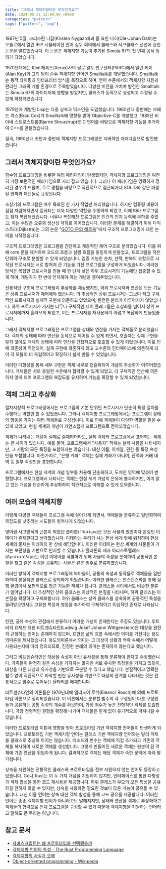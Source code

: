 ```yaml
---
title: "그래서 객체지향이란 무엇인가요?"
date: 2024-05-31 12:00:00 +0900
categories: "pattern"
tags: ["pattern", "oop"]
---
```


1967년 5월, 크리스틴 니갈(Kristen Nygaard)과 올 요한 다히(Ole-Johan Dahl)는 오슬로에서 열린 IFIP 시뮬레이션 언어 실무 회의에서 클래스와 서브클래스 선언에 관한 논문을 발표했습니다. 이 논문은 객체지향 기능이 추가된 Simula 67의 첫 번째 공식 정의가 되었습니다.

1970년대에는 미국 제록스(Xerox)사의 팔로 알토 연구센터(PARC)에서 앨런 케이(Alan Kay)와 그의 팀이 순수 객체지향 언어인 Smalltalk를 개발했습니다. Smalltalk는 동적 타이핑과 인터프리터 방식을 특징으로 하며, 언어 수준에서의 객체지향 지원과 편리한 그래픽 개발 환경으로 주목받았습니다. 다양한 버전을 거치며 발전한 Smalltalk는 Simula 67의 아이디어에 영향을 받았지만, 클래스가 동적으로 생성되고 수정될 수 있게 확장되었습니다.

1979년에 개발된 Lisp는 다중 상속과 믹스인을 도입했습니다. 1980년대 중반에는 브래드 콕스(Brad Cox)가 Smalltalk에 영향을 받아 Objective-C를 개발했고, 1985년 비야네 스트로스트룹(Bjarne Stroustrup)은 C 언어를 바탕으로 객체지향 기능을 추가하여 C++를 만들었습니다.

결국, 1990년대 초반과 중반에 객체지향 프로그래밍은 지배적인 패러다임으로 발전했습니다.

## 그래서 객체지향이란 무엇인가요?

함수형 프로그래밍을 비롯한 여러 패러다임이 탄생했지만, 객체지향 프로그래밍은 여전히 가장 보편적인 패러다임으로 자리 잡고 있습니다. 그러나 이 패러다임은 명확하게 정리된 경우가 드물며, 주로 경험을 바탕으로 직관적으로 접근되거나 SOLID와 같은 파생된 원칙과 패턴들로 규정됩니다.

초창기의 프로그램은 매우 특화된 한 가지 작업만 처리했습니다. 하지만 컴퓨팅 비용이 점점 저렴해지면서 컴퓨터는 더욱 다양한 역할을 수행하게 되었고, 이에 따라 프로그램도 점차 복잡해졌습니다. 너무나 복잡해진 프로그램은 인간의 인지 능력에 부하를 주었고, 이는 수많은 오류와 생산성 저하로 이어졌습니다. 이러한 문제를 해결하기 위해 다익스트라(Dijkstra)는 그의 논문 "[GOTO 문의 해로움](https://web.archive.org/web/20070703050443/http://www.acm.org/classics/oct95/)"에서 구조적 프로그래밍에 대한 논의를 시작했습니다.

구조적 프로그래밍은 프로그램을 간단하고 계층적인 제어 구조로 분리했습니다. 이를 위해 `GOTO` 문을 제거하여 코드의 흐름과 실행 흐름을 동일하게 만들었고, 프로그램을 작은 단위의 구조로 분할할 수 있게 되었습니다. 입증 가능한 순차, 선택, 반복의 조합으로 시작된 프로시저는 서로 합쳐져 큰 기능을 가진 프로그램을 구성하게 되었습니다. 이러한 방식은 복잡한 프로시저를 만들 때 한 단계 낮은 하위 프로시저의 기능에만 집중할 수 있게 하여, 개발자가 한 번에 인지해야 하는 개념을 줄여주었습니다.

전통적인 구조적 프로그래밍이 추상화를 제공했지만, 하위 프로시저와 연관된 모든 기능은 상위 프로시저가 제어해야 했습니다. 더 추상적인 상위 프로시저는 그보다 작고 구체적인 프로시저의 실제적 구현에 의존하고 있었으며, 완전한 분리가 이루어지지 않았습니다. 하위 프로시저가 가지는 너무나 구체적인 제어 플래그들은 추상화를 넘어서 상위 프로시저에까지 흘러오게 되었고, 이는 프로시저를 재사용하기 어렵고 복잡하게 만들었습니다.

그래서 객체지향 프로그래밍은 프로그램을 상태와 연산을 가지는 객체들로 분리했습니다. 객체의 상태에 따라 연산을 동적으로 제어될 수 있게 되면서, 호출자는 실제 구현을 알지 않아도 객체의 상태에 따라 연산을 간접적으로 호출할 수 있게 되었습니다. 이로 인해 의존성이 역전되어, 실제 구현에 의존하지 않고 고수준의 인터페이스에 의존하게 되어 각 모듈이 더 독립적이고 확장하기 쉽게 만들 수 있었습니다.

이러한 다형성을 통해 세부 구현은 객체 내부로 캡슐화되어 개념의 추상화가 이루어졌습니다. 객체들은 서로 동일한 수준에서 협력할 수 있게 되었고, 더 구체적인 연산에 의존하지 않게 되어 프로그램의 복잡도를 유지하며 기능을 확장할 수 있게 되었습니다.

## 객체 그리고 추상화

절차지향적 프로그래밍에서는 프로그램의 기본 단위인 프로시저가 단순히 특정 절차를 수행하는 역할만 할 수 있었습니다. 그러나 객체지향 프로그래밍에서는 프로그램이 상태와 행동을 가지는 여러 객체들로 구성됩니다. 이로 인해 객체들이 다양한 역할을 맡을 수 있게 되었고, 현실 세계의 개념이 자연스럽게 프로그램으로 전이되었습니다.

객체가 나타내는 개념이 실제로 존재하더라도, 실제 객체와 프로그램에서 표현되는 객체는 큰 차이가 있습니다. 예를 들어, 프로그램에서 "사용자" 객체는 실제 사람을 나타내지만, 그 사람의 모든 특징을 포함하지는 않습니다. 대신 이름, 이메일, 권한 등 특정 속성만을 포함합니다. 마찬가지로, "은행 계좌" 객체는 실제 계좌가 아니며, 잔액과 거래 내역 등 일부 속성만을 표현합니다.

프로그램에서는 현실 세계의 개념 일부를 차용해 단순화하고, 도메인 영역에 맞추어 변형합니다. 프로그램에서 나타나는 객체는 현실 세계 개념의 은유에 불과하지만, 이미 알고 있는 개념을 단순하게 추상화하여 직관적으로 이해할 수 있게 도와줍니다.

## 여러 모습의 객체지향

이렇게 다양한 객체들이 프로그램 속에 살아가게 되면서, 객체들을 분류하고 일반화하여 복잡도를 낮추려는 시도들이 일어나게 되었습니다.

영어권 사고방식의 근본이 되었던 플라톤(Πλάτων)은 모든 사물의 원인이자 본질인 이데아가 존재한다고 생각했습니다. 이데아는 우리가 사는 현상 세계 밖에 위치하며 현상 세계의 물체는 이데아의 한 상에 해당합니다. 이러한 이데아는 현상 세계의 사물들이 가지는 보편성을 기반으로 인지할 수 있습니다. 플라톤의 제자 아리스토텔레스(Ἀριστοτέληò)는 이런 이데아를 식별하기 위해 사물의 속성을 분석하여 공통적인 본질을 찾고 같은 속성을 공유하는 사물은 같은 범주로 분류하였습니다.

이러한 방식이 객체지향 프로그래밍에 녹아들어, 공통의 속성과 동작들로 객체들을 일반화하여 본질적인 클래스로 정의하게 되었습니다. 이러한 클래스는 인스턴스화를 통해 실행 환경에서 보편적으로 접근 가능한 객체가 됩니다. 클래스들 사이에서도 비슷한 분류가 일어납니다. 더 추상적인 상위 클래스는 이상적인 본질을 나타내며, 하위 클래스는 이 본질을 확장하고 구체화합니다. 하위 클래스는 상위 클래스를 상속하여 공통적인 특성을 물려받으면서도 고유한 특성과 행동을 추가하여 구체적이고 독립적인 존재로 나타납니다.

한편, 공유 속성의 관점에서 분류하기 어려운 개념이 존재한다는 주장도 있습니다. 루트비히 요제프 요한 비트겐슈타인(Ludwig Josef Johann Wittgenstein)은 대상을 완전히 규정하는 언어는 존재하지 않으며, 표현은 삶의 흐름 속에서만 의미를 가진다는 용도의미론을 제시했습니다. 용도의미론에서 의미는 그 대상이 상황과 맥락 속에서 어떻게 사용되는지에 따라 정의되므로, 진정한 본래의 의미는 존재하지 않는다고 했습니다.

그리고 비트겐슈타인은 대상을 속성이 아닌 유사성을 통해 분류해야 한다고 주장했습니다. 가족들이 완전히 같은 속성을 가지지는 않지만 서로 유사한 특징들을 가지고 있듯이, 대상을 다른 대상과 유사성을 기반으로 구분할 수 있다고 했습니다. 본질적이고 명확한 범주 없이 직관적으로 파악할 만한 유사성을 기반으로 대상의 관계를 나타내는 것은 전통적으로 범주로 묶어두던 울타리를 해체합니다.

비트겐슈타인의 이론들은 1970년대에 엘리노어 로쉬(Eleanor Rosch)에 의해 프로토타입 이론으로 정리되었습니다. 이 이론에서는 분류할 범주의 각 구성원이 다른 구성원들과 공유하는 공통 속성의 개수를 확보하며, 가장 점수가 높은 전형적인 객체를 도출합니다. 가장 전형적인 원형을 확장해 나가며 객체들은 한계 없이 유기적으로 퍼져나갈 수 있습니다.

이러한 프로토타입 이론에 영향을 받아 프로토타입 기반 객체지향 언어들이 탄생하게 되었습니다. 프로토타입 기반 객체지향 언어는 클래스 기반 객체지향 언어와는 달리 객체를 클래스로 추상화 하지는 않습니다. 메소드와 변수는 객체에 직접 추가되고 기존의 객체를 복사하여 새로운 객체를 생성합니다. 그렇게 만들어진 새로운 객체는 원본이 된 객체에 기존 연산을 위임하게 됩니다. 결과적으로 객체는 해당 객체가 속한 문맥에 따라 평가됩니다.

상속을 지원하는 전통적인 클래스와 프로토타입을 전부 지원하지 않는 언어도 등장하고 있습니다. Go나 Rust는 이 두 가지 개념을 지원하지 않지만, 인터페이스를 통한 다형성과 객체 합성을 통한 코드 재사용을 제공합니다. 하위 클래스가 부모의 모든 특성을 공유하길 원하지 않을 수 있지만, 상속을 사용하면 필요한 것보다 많은 기능이 공유될 수 있습니다. 대신 이들 언어는 상속 대신 객체 합성을 통해 코드 공유를 제공합니다. 이러한 언어는 종종 객체지향 언어가 아니라고도 말해지지만, 상태와 연산을 객체로 추상화하고 객체들의 협력으로 전체 프로그램을 구성할 수 있기 때문에 객체지향을 지원하는 언어라고 말해도 큰 무리는 아닙니다.

## 참고 문서

- [자바스크립트는 왜 프로토타입을 선택했을까](https://medium.com/%2540limsungmook/%25EC%259E%2590%25EB%25B0%2594%25EC%258A%25A4%25ED%2581%25AC%25EB%25A6%25BD%25ED%258A%25B8%25EB%258A%2594-%25EC%2599%259C-%25ED%2594%2584%25EB%25A1%259C%25ED%2586%25A0%25ED%2583%2580%25EC%259E%2585%25EC%259D%2584-%25EC%2584%25A0%25ED%2583%259D%25ED%2596%2588%25EC%259D%2584%25EA%25B9%258C-997f985adb42)
- [객체지향 언어의 특성 - The Rust Programming Language](https://rinthel.github.io/rust-lang-book-ko/ch17-01-what-is-oo.html)
- [객체지향의 사실과 오해](https://product.kyobobook.co.kr/detail/S000001628109)
- [Object-oriented programming - Wikipedia](https://en.m.wikipedia.org/wiki/Object-oriented_programming)
